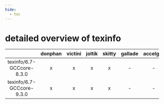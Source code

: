 ```yaml
---
hide:
  - toc
---
```


detailed overview of texinfo
============================

| |donphan|victini|joltik|skitty|gallade|accelgor|swalot|doduo|
| :---: | :---: | :---: | :---: | :---: | :---: | :---: | :---: | :---: |
|texinfo/6.7-GCCcore-8.3.0|x|x|x|x|-|-|x|x|
|texinfo/6.7-GCCcore-9.3.0|x|x|x|x|-|-|x|x|

